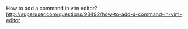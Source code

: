 How to add a command in vim editor?
http://superuser.com/questions/93492/how-to-add-a-command-in-vim-editor
